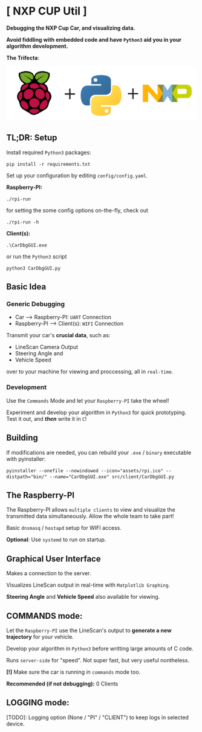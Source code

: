 # [ NXP CUP Util ]

**Debugging the NXP Cup Car, and visualizing data.**

**Avoid fiddling with embedded code and have `Python3` aid you in your algorithm development.**

**The Trifecta**:

![](assets/trifecta.png)

## **TL;DR: Setup**
Install required `Python3` packages:

```
pip install -r requirements.txt
```

Set up your configuration by editing `config/config.yaml`.

**Raspberry-PI:**

```
./rpi-run
```

for setting the some config options on-the-fly, check out
```
./rpi-run -h
```

**Client(s):**

```
.\CarDbgGUI.exe
```
or run the `Python3` script
```
python3 CarDbgGUI.py
```

## **Basic Idea**

### Generic Debugging

* Car --> Raspberry-PI: `UART` Connection
* Raspberry-PI --> Client(s): `WIFI` Connection

Transmit your car's **crucial data**, such as:
  * LineScan Camera Output
  * Steering Angle and
  * Vehicle Speed

over to your machine for viewing and proccessing, all in `real-time`.

### Development

Use the `Commands` Mode and let your `Raspberry-PI` take the wheel!

Experiment and develop your algorithm in `Python3` for quick prototyping.
Test it out, and ***then*** write it in `C`!

## **Building**

If modifications are needed, you can rebuild your `.exe` / `binary` executable with pyinstaller:

```
pyinstaller --onefile --nowindowed --icon="assets/rpi.ico" --distpath="bin/" --name="CarDbgGUI.exe" src/client/CarDbgGUI.py
```

## **The Raspberry-PI**

The Raspberry-PI allows `multiple clients` to view and visualize the transmitted data
simultaneously. Allow the whole team to take part!

Basic `dnsmasq` / `hostapd` setup for WIFI access.

**Optional**: Use `systemd` to run on startup.

## **Graphical User Interface**

Makes a connection to the server.

Visualizes LineScan output in real-time with `Matplotlib Graphing`.

**Steering Angle** and **Vehicle Speed** also available for viewing.

## **COMMANDS mode:**

Let the `Raspberry-PI` use the LineScan's output to **generate a new trajectory** for your vehicle.

Develop your algorithm in `Python3` before writting large amounts of C code.

Runs `server-side` for "speed". Not super fast, but very useful nontheless.

**[!]** Make sure the car is running in `commands` mode too.

**Recommended (if not debugging):** 0 Clients

## **LOGGING mode:**

[TODO]: Logging option (None / "PI" / "CLIENT") to keep logs in selected device.
